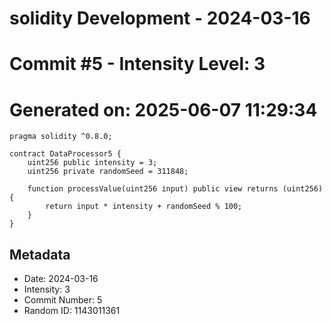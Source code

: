﻿# solidity Development - 2024-03-16
# Commit #5 - Intensity Level: 3
# Generated on: 2025-06-07 11:29:34
```solidity
pragma solidity ^0.8.0;

contract DataProcessor5 {
    uint256 public intensity = 3;
    uint256 private randomSeed = 311848;

    function processValue(uint256 input) public view returns (uint256) {
        return input * intensity + randomSeed % 100;
    }
}
```
## Metadata
- Date: 2024-03-16
- Intensity: 3
- Commit Number: 5
- Random ID: 1143011361
